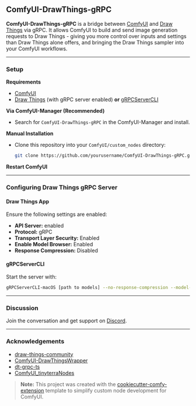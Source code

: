 ## ComfyUI-DrawThings-gRPC

**ComfyUI-DrawThings-gRPC** is a bridge between [ComfyUI](https://www.comfy.org/) and [Draw Things](https://drawthings.ai/) via gRPC. It allows ComfyUI to build and send image generation requests to Draw Things - giving you more control over inputs and settings than Draw Things alone offers, and bringing the Draw Things sampler into your ComfyUI workflows.

---

### Setup

**Requirements**

- [ComfyUI](https://www.comfy.org/)
- [Draw Things](https://drawthings.ai/) (with gRPC server enabled) **or** [gRPCServerCLI](https://github.com/drawthingsai/draw-things-community/tree/main?tab=readme-ov-file#self-host-grpcservercli-from-packaged-binaries)


**Via ComfyUI-Manager (Recommended)**
- Search for `ComfyUI-DrawThings-gRPC` in the ComfyUI-Manager and install.

**Manual Installation**
- Clone this repository into your `ComfyUI/custom_nodes` directory:
  ```sh
  git clone https://github.com/yourusername/ComfyUI-DrawThings-gRPC.git
  ```

**Restart ComfyUI**

---

### Configuring Draw Things gRPC Server

#### Draw Things App

Ensure the following settings are enabled:
- **API Server:** enabled
- **Protocol:** gRPC
- **Transport Layer Security:** Enabled
- **Enable Model Browser:** Enabled
- **Response Compression:** Disabled


#### gRPCServerCLI

Start the server with:
```sh
gRPCServerCLI-macOS [path to models] --no-response-compression --model-browser
```

---

### Discussion

Join the conversation and get support on [Discord](https://discord.com/channels/1038516303666876436/1357377020299837464).

---

### Acknowledgements

- [draw-things-community](https://github.com/drawthingsai/draw-things-community)
- [ComfyUI-DrawThingsWrapper](https://github.com/JosephThomasParker/ComfyUI-DrawThingsWrapper)
- [dt-grpc-ts](https://github.com/kcjerrell/dt-grpc-ts)
- [ComfyUI_tinyterraNodes](https://github.com/TinyTerra/ComfyUI_tinyterraNodes)

> **Note:**
> This project was created with the [cookiecutter-comfy-extension](https://github.com/Comfy-Org/cookiecutter-comfy-extension) template to simplify custom node development for ComfyUI.
